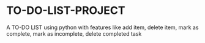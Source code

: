 # TO-DO-LIST-PROJECT
A TO-DO LIST using python with features like add item, delete item, mark as complete, mark as incomplete, delete completed task

